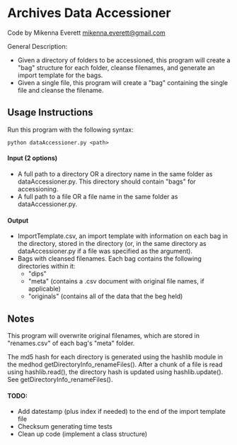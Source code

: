 Archives Data Accessioner
=========================

Code by Mikenna Everett mikenna.everett@gmail.com

General Description:
* Given a directory of folders to be accessioned, this program will create a "bag" structure for each folder, cleanse filenames, and 
	generate an import template for the bags.
* Given a single file, this program will create a "bag" containing the single file and cleanse the filename.

Usage Instructions
------------------
Run this program with the following syntax:

`python dataAccessioner.py <path>`

#### Input (2 options)
* A full path to a directory OR a directory name in the same folder as dataAccessioner.py. This directory should contain "bags" for accessioning.
* A full path to a file OR a file name in the same folder as dataAccessioner.py.

#### Output
* ImportTemplate.csv, an import template with information on each bag in the directory, stored in the directory (or, in the same directory as dataAccessioner.py if a file was specified as the argument).
* Bags with cleansed filenames. Each bag contains the following directories within it:
	* "dips"
	* "meta" (contains a .csv document with original file names, if applicable)
	* "originals" (contains all of the data that the beg held)

Notes
-----
This program will overwrite original filenames, which are stored in "renames.csv" of each bag's "meta" folder.

The md5 hash for each directory is generated using the hashlib module in the medhod getDirectoryInfo_renameFiles(). After a chunk of a file is read using 
	hashlib.read(), the directory hash is updated using hashlib.update(). See getDirectoryInfo_renameFiles().

#### TODO:
* Add datestamp (plus index if needed) to the end of the import template file
* Checksum generating time tests
* Clean up code (implement a class structure)